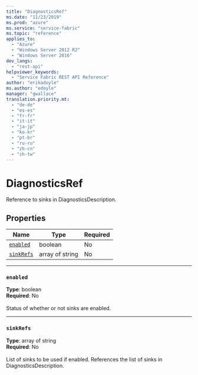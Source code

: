 ```yaml
---
title: "DiagnosticsRef"
ms.date: "11/23/2019"
ms.prod: "azure"
ms.service: "service-fabric"
ms.topic: "reference"
applies_to: 
  - "Azure"
  - "Windows Server 2012 R2"
  - "Windows Server 2016"
dev_langs: 
  - "rest-api"
helpviewer_keywords: 
  - "Service Fabric REST API Reference"
author: "erikadoyle"
ms.author: "edoyle"
manager: "gwallace"
translation.priority.mt: 
  - "de-de"
  - "es-es"
  - "fr-fr"
  - "it-it"
  - "ja-jp"
  - "ko-kr"
  - "pt-br"
  - "ru-ru"
  - "zh-cn"
  - "zh-tw"
---
```

# DiagnosticsRef

Reference to sinks in DiagnosticsDescription.

## Properties
| Name | Type | Required |
| --- | --- | --- |
| [`enabled`](#enabled) | boolean | No |
| [`sinkRefs`](#sinkrefs) | array of string | No |

____
### `enabled`
__Type__: boolean <br/>
__Required__: No<br/>
<br/>
Status of whether or not sinks are enabled.

____
### `sinkRefs`
__Type__: array of string <br/>
__Required__: No<br/>
<br/>
List of sinks to be used if enabled. References the list of sinks in DiagnosticsDescription.
